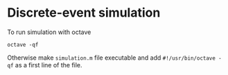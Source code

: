 # Discrete-event simulation

To run simulation with octave

```shell
octave -qf
```

Otherwise make `simulation.m` file executable and
add `#!/usr/bin/octave -qf` as a first line of the file.

